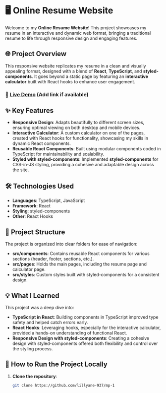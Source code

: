 # 🖥️ Online Resume Website

Welcome to my **Online Resume Website**! This project showcases my resume in an interactive and dynamic web format, bringing a traditional resume to life through responsive design and engaging features.

## 🌐 Project Overview

This responsive website replicates my resume in a clean and visually appealing format, designed with a blend of **React**, **TypeScript**, and **styled-components**. It goes beyond a static page by featuring an **interactive calculator** built with React hooks to enhance user engagement.

### 🔗 [Live Demo](#) (Add link if available)

## ✨ Key Features

- **Responsive Design**: Adapts beautifully to different screen sizes, ensuring optimal viewing on both desktop and mobile devices.
- **Interactive Calculator**: A custom calculator on one of the pages, created with React hooks for functionality, showcasing my skills in dynamic React components.
- **Reusable React Components**: Built using modular components coded in TypeScript for maintainability and scalability.
- **Styled with styled-components**: Implemented **styled-components** for CSS-in-JS styling, providing a cohesive and adaptable design across the site.

## 🛠️ Technologies Used

- **Languages**: TypeScript, JavaScript
- **Framework**: React
- **Styling**: styled-components
- **Other**: React Hooks

## 📂 Project Structure

The project is organized into clear folders for ease of navigation:

- **src/components**: Contains reusable React components for various sections (header, footer, sections, etc.).
- **src/pages**: Holds the main pages, including the resume page and calculator page.
- **src/styles**: Custom styles built with styled-components for a consistent design.

## 💡 What I Learned

This project was a deep dive into:

- **TypeScript in React**: Building components in TypeScript improved type safety and helped catch errors early.
- **React Hooks**: Leveraging hooks, especially for the interactive calculator, provided a hands-on understanding of functional React.
- **Responsive Design with styled-components**: Creating a cohesive design with styled-components offered both flexibility and control over the styling process.

## 🚀 How to Run the Project Locally

1. **Clone the repository**:
   ```bash
   git clone https://github.com/lillyane-937/mp-1
